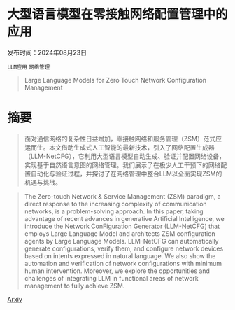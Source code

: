 # 大型语言模型在零接触网络配置管理中的应用

发布时间：2024年08月23日

`LLM应用` `网络管理`

> Large Language Models for Zero Touch Network Configuration Management

# 摘要

> 面对通信网络的复杂性日益增加，零接触网络和服务管理（ZSM）范式应运而生。本文借助生成式人工智能的最新技术，引入了网络配置生成器（LLM-NetCFG），它利用大型语言模型自动生成、验证并配置网络设备，实现基于自然语言意图的网络管理。我们展示了在极少人工干预下的网络配置自动化与验证过程，并探讨了在网络管理中整合LLM以全面实现ZSM的机遇与挑战。

> The Zero-touch Network & Service Management (ZSM) paradigm, a direct response to the increasing complexity of communication networks, is a problem-solving approach. In this paper, taking advantage of recent advances in generative Artificial Intelligence, we introduce the Network ConFiguration Generator (LLM-NetCFG) that employs Large Language Model and architects ZSM configuration agents by Large Language Models. LLM-NetCFG can automatically generate configurations, verify them, and configure network devices based on intents expressed in natural language. We also show the automation and verification of network configurations with minimum human intervention. Moreover, we explore the opportunities and challenges of integrating LLM in functional areas of network management to fully achieve ZSM.

[Arxiv](https://arxiv.org/abs/2408.13298)